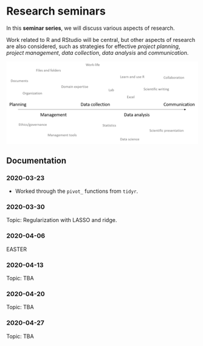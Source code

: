 # Research seminars

In this **seminar series**, we will discuss various aspects of research.

Work related to R and RStudio will be central, but other aspects  of research are also considered, such as strategies for effective *project planning*, *project management*, *data collection*, *data analysis* and *communication*. 

![](figures/premise.png)

## Documentation

### 2020-03-23

- Worked through the `pivot_` functions from `tidyr`. 

### 2020-03-30

Topic: Regularization with LASSO and ridge. 


### 2020-04-06

EASTER

### 2020-04-13

Topic: TBA

### 2020-04-20

Topic: TBA

### 2020-04-27

Topic: TBA

